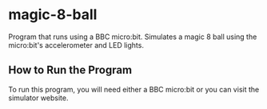 # magic-8-ball
Program that runs using a BBC micro:bit. Simulates a magic 8 ball using the micro:bit's accelerometer and LED lights.

## How to Run the Program
To run this program, you will need either a BBC micro:bit or you can visit the simulator website.
